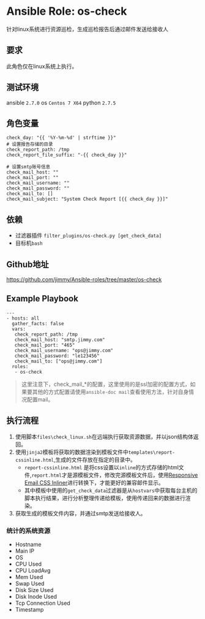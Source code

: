 # Ansible Role: os-check

针对linux系统进行资源巡检，生成巡检报告后通过邮件发送给接收人

## 要求

此角色仅在linux系统上执行。

## 测试环境

ansible `2.7.0`
os `Centos 7 X64`
python `2.7.5`

## 角色变量
	check_day: "{{ '%Y-%m-%d' | strftime }}"
	# 设置报告存储的目录
	check_report_path: /tmp
	check_report_file_suffix: "-{{ check_day }}"
	
	# 设置smtp账号信息
	check_mail_host: ""
	check_mail_port: ""
	check_mail_username: ""
	check_mail_password: ""
	check_mail_to: []
	check_mail_subject: "System Check Report [{{ check_day }}]"


## 依赖

- 过滤器插件 `filter_plugins/os-check.py [get_check_data]`
- 目标机`bash`

## Github地址
https://github.com/jimmy/Ansible-roles/tree/master/os-check

## Example Playbook

	---
	- hosts: all
	  gather_facts: false
	  vars:
	   check_report_path: /tmp
	   check_mail_host: "smtp.jimmy.com"
	   check_mail_port: "465"
	   check_mail_username: "ops@jimmy.com"
	   check_mail_password: "le123456"
	   check_mail_to: ["ops@jimmy.com"] 
	  roles:
	   - os-check

> 这里注意下，check_mail_*的配置，这里使用的是ssl加密的配置方式，如果要其他的方式配置请使用`ansible-doc mail`查看使用方法，针对自身情况配置mail。

## 执行流程

1. 使用脚本`files\check_linux.sh`在远端执行获取资源数据，并以json结构体返回。
2. 使用`jinja2`模板将获取的数据渲染到模板文件中`templates\report-cssinline.html`,生成的文件存放在指定的目录中。
	- `report-cssinline.html` 是将css设置以`inline`的方式存储的html文件,`report.html`才是源模板文件，修改完源模板文件后，使用[Responsive Email CSS Inliner](https://htmlemail.io/inline/)进行转换下，才能更好的兼容邮件显示。
	- 其中模板中使用的`get_check_data`过滤器是从`hostvars`中获取每台主机的脚本执行结果，进行分析整理传递给模板，使用传递回来的数据进行渲染。
3. 获取生成的模板文件内容，并通过smtp发送给接收人。

### 统计的系统资源

- Hostname
- Main IP
- OS
- CPU Used
- CPU LoadAvg
- Mem Used
- Swap Used
- Disk Size Used
- Disk Inode Used
- Tcp Connection Used
- Timestamp